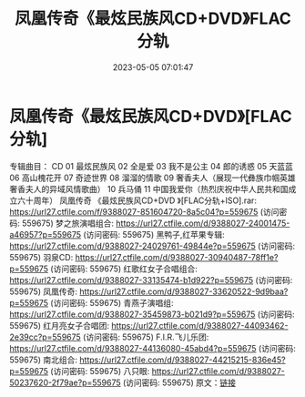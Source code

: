 ﻿---
title: 凤凰传奇《最炫民族风CD+DVD》FLAC分轨
date: 2023-05-05 07:01:47
categories: WAV车载音乐、镜像
tags: 华语中文
---
# 凤凰传奇《最炫民族风CD+DVD》[FLAC分轨]

专辑曲目：
CD
01 最炫民族风
02 全是爱
03 我不是公主
04 郎的诱惑
05 天蓝蓝
06 高山槐花开
07 奇迹世界
08 溜溜的情歌
09 奢香夫人（展现一代彝族巾帼英雄奢香夫人的异域风情歌曲）
10 兵马俑
11 中国我爱你（热烈庆祝中华人民共和国成立六十周年）
凤凰传奇 《最炫民族风CD+DVD 》[FLAC分轨+ISO].rar:
https://url27.ctfile.com/f/9388027-851604720-8a5c04?p=559675
(访问密码: 559675)
梦之旅演唱组合: https://url27.ctfile.com/d/9388027-24001475-a46957?p=559675
(访问密码: 559675)
黑鸭子,红苹果专辑: https://url27.ctfile.com/d/9388027-24029761-49844e?p=559675
(访问密码: 559675)
羽泉CD: https://url27.ctfile.com/d/9388027-30940487-78ff1e?p=559675
(访问密码: 559675)
红歌红女子合唱组合: https://url27.ctfile.com/d/9388027-33135474-b1d922?p=559675
(访问密码: 559675)
凤凰传奇: https://url27.ctfile.com/d/9388027-33620522-9d9baa?p=559675
(访问密码: 559675)
青燕子演唱组: https://url27.ctfile.com/d/9388027-35459873-b021d9?p=559675
(访问密码: 559675)
红月亮女子合唱团: https://url27.ctfile.com/d/9388027-44093462-2e39cc?p=559675
(访问密码: 559675)
F.I.R.飞儿乐团: https://url27.ctfile.com/d/9388027-44136080-45abd4?p=559675
(访问密码: 559675)
南北组合: https://url27.ctfile.com/d/9388027-44215215-836e45?p=559675
(访问密码: 559675)
八只眼: https://url27.ctfile.com/d/9388027-50237620-2f79ae?p=559675
(访问密码: 559675)
原文：[链接](https://blog.sina.com.cn/s/blog_1647c7e76010311qr.html)